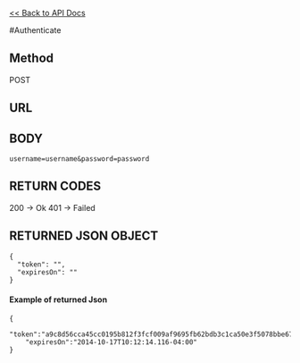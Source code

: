 [<< Back to API Docs](API.md)

#Authenticate

Method
-----
POST

URL
-----

BODY
-----
`username=username&password=password`

RETURN CODES
-----
200 -> Ok
401 -> Failed

RETURNED JSON OBJECT
-----
```
{
  "token": "",
  "expiresOn": ""
}
```

#### Example of returned Json
```
{
	"token":"a9c8d56cca45cc0195b812f3fcf009af9695fb62bdb3c1ca50e3f5078bbe67d167f90ee1958fe9c13c4c27b32c35cceb722e5e3704e3f607f3f829d1fc004cddb8c2b7ea74be7745217b3c80de0f6362e067a1b973645cf0ed7d7ccc85167a6c739e85f487efcd7e3b38812679c6c862f7f7073b953e7b81a1a448622fd400c2",
	"expiresOn":"2014-10-17T10:12:14.116-04:00"
}
```
